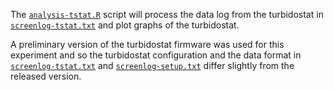 The [`analysis-tstat.R`](analysis-tstat.R) script will process the
data log from the turbidostat in
[`screenlog-tstat.txt`](screenlog-tstat.txt) and plot graphs of the
turbidostat.

A preliminary version of the turbidostat firmware was used for this
experiment and so the turbidostat configuration and the data format in
[`screenlog-tstat.txt`](screenlog-tstat.txt) and
[`screenlog-setup.txt`](screenlog-setup.txt) differ slightly from the
released version.